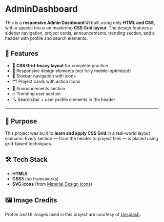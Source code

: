 # AdminDashboard
This is a **responsive Admin Dashboard UI** built using only **HTML and CSS**, with a special focus on mastering **CSS Grid layout**. The design features a sidebar navigation, project cards, announcements, trending section, and a header with profile and search elements.

## 🚀 Features

- 📌 **CSS Grid-heavy layout** for complete practice
- 📱 Responsive design elements (not fully mobile-optimized)
- 🧭 Sidebar navigation with icons
- 🗂 Project cards with action icons
- 📢 Announcements section
- 🔥 Trending user section
- 🔍 Search bar + user profile elements in the header

---

## 🎯 Purpose

This project was built to **learn and apply CSS Grid** in a real-world layout scenario. Every section — from the header to project tiles — is placed using grid-based techniques.

## 🛠 Tech Stack

- **HTML5**
- **CSS3** (no frameworks)
- **SVG icons** (from [Material Design Icons](https://materialdesignicons.com))


## 🖼 Image Credits
Profile and UI images used in this project are courtesy of [Unsplash](https://unsplash.com/).